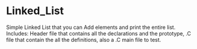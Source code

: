 # Linked_List

Simple Linked List that you can Add elements and print the entire list.
Includes: Header file that contains all the declarations and the prototype,
          .C file that contain the all the definitions,
          also a .C main file to test.

